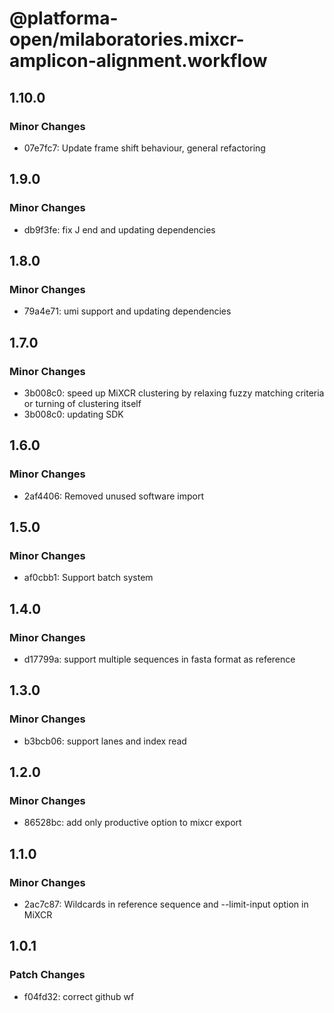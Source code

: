 # @platforma-open/milaboratories.mixcr-amplicon-alignment.workflow

## 1.10.0

### Minor Changes

- 07e7fc7: Update frame shift behaviour, general refactoring

## 1.9.0

### Minor Changes

- db9f3fe: fix J end and updating dependencies

## 1.8.0

### Minor Changes

- 79a4e71: umi support and updating dependencies

## 1.7.0

### Minor Changes

- 3b008c0: speed up MiXCR clustering by relaxing fuzzy matching criteria or turning of clustering itself
- 3b008c0: updating SDK

## 1.6.0

### Minor Changes

- 2af4406: Removed unused software import

## 1.5.0

### Minor Changes

- af0cbb1: Support batch system

## 1.4.0

### Minor Changes

- d17799a: support multiple sequences in fasta format as reference

## 1.3.0

### Minor Changes

- b3bcb06: support lanes and index read

## 1.2.0

### Minor Changes

- 86528bc: add only productive option to mixcr export

## 1.1.0

### Minor Changes

- 2ac7c87: Wildcards in reference sequence and --limit-input option in MiXCR

## 1.0.1

### Patch Changes

- f04fd32: correct github wf
